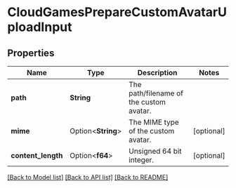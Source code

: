 # CloudGamesPrepareCustomAvatarUploadInput

## Properties

Name | Type | Description | Notes
------------ | ------------- | ------------- | -------------
**path** | **String** | The path/filename of the custom avatar. | 
**mime** | Option<**String**> | The MIME type of the custom avatar. | [optional]
**content_length** | Option<**f64**> | Unsigned 64 bit integer. | [optional]

[[Back to Model list]](../README.md#documentation-for-models) [[Back to API list]](../README.md#documentation-for-api-endpoints) [[Back to README]](../README.md)


